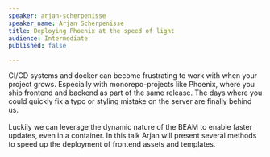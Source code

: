 ```yaml
---
speaker: arjan-scherpenisse
speaker_name: Arjan Scherpenisse
title: Deploying Phoenix at the speed of light
audience: Intermediate
published: false

---
```

<p>CI/CD systems and docker can become frustrating to work with when your project grows. Especially with monorepo-projects like Phoenix, where you ship frontend and backend as part of the same release. The days where you could quickly fix a typo or styling mistake on the server are finally behind us. <br /><br />Luckily we can leverage the dynamic nature of the BEAM to enable faster updates, even in a container. In this talk Arjan will present several methods to speed up the deployment of frontend assets and templates.</p>
